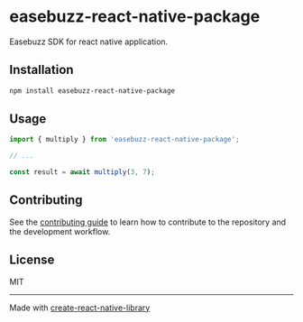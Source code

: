 # easebuzz-react-native-package

Easebuzz SDK for react native application.

## Installation

```sh
npm install easebuzz-react-native-package
```

## Usage


```js
import { multiply } from 'easebuzz-react-native-package';

// ...

const result = await multiply(3, 7);
```


## Contributing

See the [contributing guide](CONTRIBUTING.md) to learn how to contribute to the repository and the development workflow.

## License

MIT

---

Made with [create-react-native-library](https://github.com/callstack/react-native-builder-bob)
